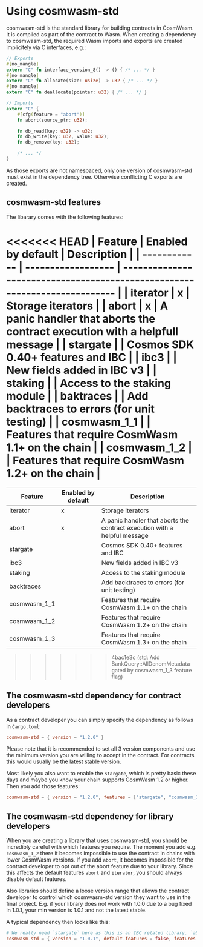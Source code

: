 # Using cosmwasm-std

cosmwasm-std is the standard library for building contracts in CosmWasm. It is
compiled as part of the contract to Wasm. When creating a dependency to
cosmwasm-std, the required Wasm imports and exports are created implicitely via
C interfaces, e.g.:

```rust
// Exports
#[no_mangle]
extern "C" fn interface_version_8() -> () { /* ... */ }
#[no_mangle]
extern "C" fn allocate(size: usize) -> u32 { /* ... */ }
#[no_mangle]
extern "C" fn deallocate(pointer: u32) { /* ... */ }

// Imports
extern "C" {
    #[cfg(feature = "abort")]
    fn abort(source_ptr: u32);

    fn db_read(key: u32) -> u32;
    fn db_write(key: u32, value: u32);
    fn db_remove(key: u32);

    /* ... */
}
```

As those exports are not namespaced, only one version of cosmwasm-std must exist
in the dependency tree. Otherwise conflicting C exports are created.

## cosmwasm-std features

The libarary comes with the following features:

<<<<<<< HEAD
| Feature      | Enabled by default | Description                                                                |
| ------------ | ------------------ | -------------------------------------------------------------------------- |
| iterator     | x                  | Storage iterators                                                          |
| abort        | x                  | A panic handler that aborts the contract execution with a helpfull message |
| stargate     |                    | Cosmos SDK 0.40+ features and IBC                                          |
| ibc3         |                    | New fields added in IBC v3                                                 |
| staking      |                    | Access to the staking module                                               |
| baktraces    |                    | Add backtraces to errors (for unit testing)                                |
| cosmwasm_1_1 |                    | Features that require CosmWasm 1.1+ on the chain                           |
| cosmwasm_1_2 |                    | Features that require CosmWasm 1.2+ on the chain                           |
=======
| Feature      | Enabled by default | Description                                                               |
| ------------ | ------------------ | ------------------------------------------------------------------------- |
| iterator     | x                  | Storage iterators                                                         |
| abort        | x                  | A panic handler that aborts the contract execution with a helpful message |
| stargate     |                    | Cosmos SDK 0.40+ features and IBC                                         |
| ibc3         |                    | New fields added in IBC v3                                                |
| staking      |                    | Access to the staking module                                              |
| backtraces   |                    | Add backtraces to errors (for unit testing)                               |
| cosmwasm_1_1 |                    | Features that require CosmWasm 1.1+ on the chain                          |
| cosmwasm_1_2 |                    | Features that require CosmWasm 1.2+ on the chain                          |
| cosmwasm_1_3 |                    | Features that require CosmWasm 1.3+ on the chain                          |
>>>>>>> 4bac1e3c (std: Add BankQuery::AllDenomMetadata gated by cosmwasm_1_3 feature flag)

## The cosmwasm-std dependency for contract developers

As a contract developer you can simply specify the dependency as follows in
`Cargo.toml`:

```toml
cosmwasm-std = { version = "1.2.0" }
```

Please note that it is recommended to set all 3 version components and use the
minimum version you are willing to accept in the contract. For contracts this
would usually be the latest stable version.

Most likely you also want to enable the `stargate`, which is pretty basic these
days and maybe you know your chain supports CosmWasm 1.2 or higher. Then you add
those features:

```toml
cosmwasm-std = { version = "1.2.0", features = ["stargate", "cosmwasm_1_2"] }
```

## The cosmwasm-std dependency for library developers

When you are creating a library that uses cosmwasm-std, you should be incredibly
careful with which features you require. The moment you add e.g. `cosmwasm_1_2`
there it becomes impossible to use the contract in chains with lower CosmWasm
versions. If you add `abort`, it becomes impossible for the contract developer
to opt out of the abort feature due to your library. Since this affects the
default features `abort` and `iterator`, you should always disable default
features.

Also libraries should define a loose version range that allows the contract
developer to control which cosmwasm-std version they want to use in the final
project. E.g. if your library does not work with 1.0.0 due to a bug fixed in
1.0.1, your min version is 1.0.1 and not the latest stable.

A typical dependency then looks like this:

```toml
# We really need `stargate` here as this is an IBC related library. `abort` and `iterator` are not needed.
cosmwasm-std = { version = "1.0.1", default-features = false, features = ["stargate"] }
```
